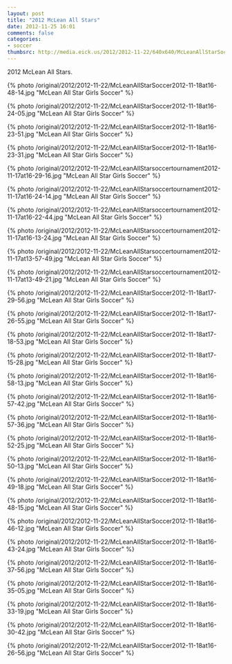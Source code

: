 ```yaml
---
layout: post
title: "2012 McLean All Stars"
date: 2012-11-25 16:01
comments: false
categories: 
- soccer
thumbsrc: http://media.eick.us/2012/2012-11-22/640x640/McLeanAllStarSoccer2012-11-18at16-48-14.jpg
---
```

2012 McLean All Stars.

{% photo /original/2012/2012-11-22/McLeanAllStarSoccer2012-11-18at16-48-14.jpg "McLean All Star Girls Soccer" %}


{% photo /original/2012/2012-11-22/McLeanAllStarSoccer2012-11-18at16-24-05.jpg "McLean All Star Girls Soccer" %}


{% photo /original/2012/2012-11-22/McLeanAllStarSoccer2012-11-18at16-23-51.jpg "McLean All Star Girls Soccer" %}


{% photo /original/2012/2012-11-22/McLeanAllStarSoccer2012-11-18at16-23-31.jpg "McLean All Star Girls Soccer" %}


{% photo /original/2012/2012-11-22/McLeanAllStarsoccertournament2012-11-17at16-29-16.jpg "McLean All Star Girls Soccer" %}


{% photo /original/2012/2012-11-22/McLeanAllStarsoccertournament2012-11-17at16-24-14.jpg "McLean All Star Girls Soccer" %}


{% photo /original/2012/2012-11-22/McLeanAllStarsoccertournament2012-11-17at16-22-44.jpg "McLean All Star Girls Soccer" %}


{% photo /original/2012/2012-11-22/McLeanAllStarsoccertournament2012-11-17at16-13-24.jpg "McLean All Star Girls Soccer" %}


{% photo /original/2012/2012-11-22/McLeanAllStarsoccertournament2012-11-17at13-57-49.jpg "McLean All Star Girls Soccer" %}


{% photo /original/2012/2012-11-22/McLeanAllStarsoccertournament2012-11-17at13-49-21.jpg "McLean All Star Girls Soccer" %}


{% photo /original/2012/2012-11-22/McLeanAllStarSoccer2012-11-18at17-29-56.jpg "McLean All Star Girls Soccer" %}


{% photo /original/2012/2012-11-22/McLeanAllStarSoccer2012-11-18at17-26-55.jpg "McLean All Star Girls Soccer" %}


{% photo /original/2012/2012-11-22/McLeanAllStarSoccer2012-11-18at17-18-53.jpg "McLean All Star Girls Soccer" %}


{% photo /original/2012/2012-11-22/McLeanAllStarSoccer2012-11-18at17-15-28.jpg "McLean All Star Girls Soccer" %}


{% photo /original/2012/2012-11-22/McLeanAllStarSoccer2012-11-18at16-58-13.jpg "McLean All Star Girls Soccer" %}


{% photo /original/2012/2012-11-22/McLeanAllStarSoccer2012-11-18at16-57-42.jpg "McLean All Star Girls Soccer" %}


{% photo /original/2012/2012-11-22/McLeanAllStarSoccer2012-11-18at16-57-36.jpg "McLean All Star Girls Soccer" %}


{% photo /original/2012/2012-11-22/McLeanAllStarSoccer2012-11-18at16-52-25.jpg "McLean All Star Girls Soccer" %}


{% photo /original/2012/2012-11-22/McLeanAllStarSoccer2012-11-18at16-50-13.jpg "McLean All Star Girls Soccer" %}


{% photo /original/2012/2012-11-22/McLeanAllStarSoccer2012-11-18at16-49-18.jpg "McLean All Star Girls Soccer" %}


{% photo /original/2012/2012-11-22/McLeanAllStarSoccer2012-11-18at16-48-15.jpg "McLean All Star Girls Soccer" %}


{% photo /original/2012/2012-11-22/McLeanAllStarSoccer2012-11-18at16-46-12.jpg "McLean All Star Girls Soccer" %}


{% photo /original/2012/2012-11-22/McLeanAllStarSoccer2012-11-18at16-43-24.jpg "McLean All Star Girls Soccer" %}


{% photo /original/2012/2012-11-22/McLeanAllStarSoccer2012-11-18at16-37-56.jpg "McLean All Star Girls Soccer" %}


{% photo /original/2012/2012-11-22/McLeanAllStarSoccer2012-11-18at16-35-05.jpg "McLean All Star Girls Soccer" %}


{% photo /original/2012/2012-11-22/McLeanAllStarSoccer2012-11-18at16-33-19.jpg "McLean All Star Girls Soccer" %}


{% photo /original/2012/2012-11-22/McLeanAllStarSoccer2012-11-18at16-30-42.jpg "McLean All Star Girls Soccer" %}


{% photo /original/2012/2012-11-22/McLeanAllStarSoccer2012-11-18at16-26-56.jpg "McLean All Star Girls Soccer" %}

